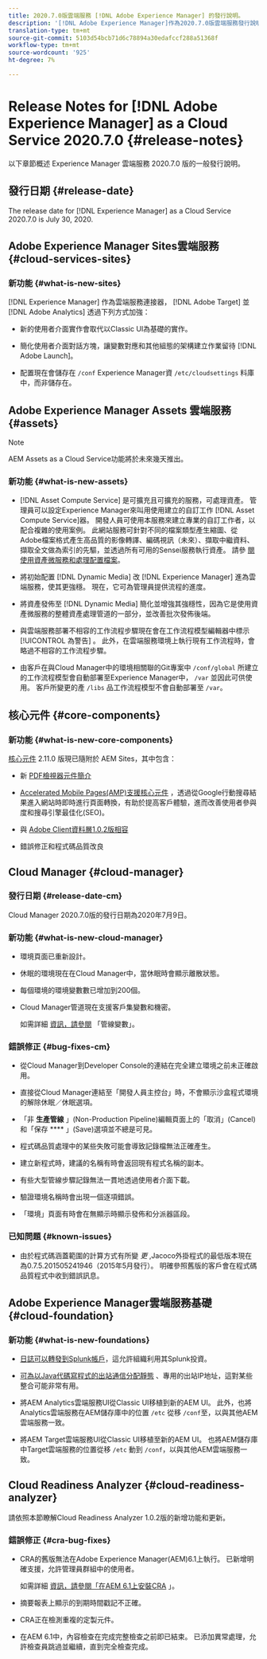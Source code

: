 ```yaml
---
title: 2020.7.0版雲端服務 [!DNL Adobe Experience Manager] 的發行說明。
description: '[!DNL Adobe Experience Manager]作為2020.7.0版雲端服務發行說明。'
translation-type: tm+mt
source-git-commit: 5103d54bcb71d6c78894a30edafccf288a51368f
workflow-type: tm+mt
source-wordcount: '925'
ht-degree: 7%

---
```



# Release Notes for [!DNL Adobe Experience Manager] as a Cloud Service 2020.7.0 {#release-notes}

以下章節概述 Experience Manager 雲端服務 2020.7.0 版的一般發行說明。

## 發行日期 {#release-date}

The release date for [!DNL Experience Manager] as a Cloud Service 2020.7.0 is July 30, 2020.

## Adobe Experience Manager Sites雲端服務 {#cloud-services-sites}

### 新功能 {#what-is-new-sites}

[!DNL Experience Manager] 作為雲端服務連接器， [!DNL Adobe Target] 並 [!DNL Adobe Analytics] 透過下列方式加強：

* 新的使用者介面實作會取代以Classic UI為基礎的實作。

* 簡化使用者介面對話方塊，讓變數對應和其他組態的架構建立作業留待 [!DNL Adobe Launch]。

* 配置現在會儲存在 `/conf` Experience Manager資 `/etc/cloudsettings` 料庫中，而非儲存在。

## Adobe Experience Manager Assets 雲端服務 {#assets}

>[!NOTE]
>AEM Assets as a Cloud Service功能將於未來幾天推出。

### 新功能 {#what-is-new-assets}

* [!DNL Asset Compute Service] 是可擴充且可擴充的服務，可處理資產。 管理員可以設定Experience Manager來叫用使用建立的自訂工作 [!DNL Asset Compute Service]器。 開發人員可使用本服務來建立專業的自訂工作者，以配合複雜的使用案例。 此網站服務可針對不同的檔案類型產生縮圖、從Adobe檔案格式產生高品質的影像轉譯、編碼視訊（未來）、擷取中繼資料、擷取全文做為索引的先驅，並透過所有可用的Sensei服務執行資產。 請參 [閱使用資產微服務和處理配置檔案](/help/assets/asset-microservices-configure-and-use.md)。

* 將初始配置 [!DNL Dynamic Media] 改 [!DNL Experience Manager] 進為雲端服務，使其更強穩。 現在，它可為管理員提供流程的進度。

* 將資產發佈至 [!DNL Dynamic Media] 簡化並增強其強穩性，因為它是使用資產微服務的整體資產處理管道的一部分，並改善批次發佈後端。

* 與雲端服務部署不相容的工作流程步驟現在會在工作流程模型編輯器中標示 [!UICONTROL 為警告] 。 此外，在雲端服務環境上執行現有工作流程時，會略過不相容的工作流程步驟。

* 由客戶在與Cloud Manager中的環境相關聯的Git專案中 `/conf/global` 所建立的工作流程模型會自動部署至Experience Manager中， `/var` 並因此可供使用。 客戶所變更的產 `/libs` 品工作流程模型不會自動部署至 `/var`。

## 核心元件 {#core-components}

### 新功能 {#what-is-new-core-components}

[核心元件](https://docs.adobe.com/content/help/zh-Hant/experience-manager-core-components/using/introduction.html) 2.11.0 版現已隨附於 AEM Sites，其中包含：

* 新 [PDF檢視器元件簡介](https://aemcomponents.dev/content/core-components-examples/library/page-authoring/pdf-viewer.html)

* [Accelerated Mobile Pages(AMP)支援核心元件](https://docs.adobe.com/content/help/en/experience-manager-core-components/developing/amp.html) ，透過從Google行動搜尋結果進入網站時即時進行頁面轉換，有助於提高客戶體驗，進而改善使用者參與度和搜尋引擎最佳化(SEO)。

* 與 [Adobe Client資料層1.0.2版相容](https://docs.adobe.com/content/help/en/experience-manager-core-components/using/developing/data-layer/overview.html)

* 錯誤修正和程式碼品質改良

## Cloud Manager {#cloud-manager}

### 發行日期 {#release-date-cm}

Cloud Manager  2020.7.0版的發行日期為2020年7月9日。

### 新功能 {#what-is-new-cloud-manager}

* 環境頁面已重新設計。

* 休眠的環境現在在Cloud Manager中，當休眠時會顯示離散狀態。

* 每個環境的環境變數數已增加到200個。

* Cloud Manager管道現在支援客戶集變數和機密。

   如需詳細 [資訊，請參閱](/help/onboarding/getting-access-to-aem-in-cloud/creating-aem-application-project.md#pipeline-variables) 「管線變數」。

### 錯誤修正 {#bug-fixes-cm}

* 從Cloud Manager到Developer Console的連結在完全建立環境之前未正確啟用。

* 直接從Cloud Manager連結至「開發人員主控台」時，不會顯示沙盒程式環境的解除休眠／休眠選項。

* 「非 **生產管線** 」(Non-Production Pipeline)編輯頁面上的「取消」(Cancel)和「保存 **** 」(Save)選項並不總是可見。

* 程式碼品質處理中的某些失敗可能會導致記錄檔無法正確產生。

* 建立新程式時，建議的名稱有時會返回現有程式名稱的副本。

* 有些大型管線步驟記錄無法一貫地透過使用者介面下載。

* 驗證環境名稱時會出現一個逐項錯誤。

* 「環境」頁面有時會在無顯示時顯示發佈和分派器區段。

### 已知問題 {#known-issues}

* 由於程式碼涵蓋範圍的計算方式有所變 *更* ,Jacoco外掛程式的最低版本現在為0.7.5.201505241946（2015年5月發行）。 明確參照舊版的客戶會在程式碼品質程式中收到錯誤訊息。


## Adobe Experience Manager雲端服務基礎 {#cloud-foundation}

### 新功能 {#what-is-new-foundations}

* [日誌可以轉發到Splunk帳戶](/help/implementing/developing/introduction/logging.md#splunk-logs)，這允許組織利用其Splunk投資。

* [可為以Java代碼寫程式的出站通信分配靜態](/help/implementing/developing/introduction/development-guidelines.md#dedicated-egress-ip-address) 、專用的出站IP地址，這對某些整合可能非常有用。

* 將AEM Analytics雲端服務UI從Classic UI移植到新的AEM UI。 此外，也將Analytics雲端服務在AEM儲存庫中的位置 `/etc` 從移 `/conf`至，以與其他AEM雲端服務一致。

* 將AEM Target雲端服務UI從Classic UI移植至新的AEM UI。 也將AEM儲存庫中Target雲端服務的位置從移 `/etc` 動到 `/conf`，以與其他AEM雲端服務一致。

## Cloud Readiness Analyzer {#cloud-readiness-analyzer}

請依照本節瞭解Cloud Readiness Analyzer 1.0.2版的新增功能和更新。

### 錯誤修正 {#cra-bug-fixes}

* CRA的舊版無法在Adobe Experience Manager(AEM)6.1上執行。 已新增明確支援，允許管理員群組中的使用者。

   如需詳細 [資訊，請參閱「在AEM 6.1上安裝CRA](https://docs.adobe.com/content/help/en/experience-manager-cloud-service/moving/cloud-migration/cloud-readiness-analyzer/using-cloud-readiness-analyzer.html#installing-on-aem61) 」。

* 摘要報表上顯示的到期時間戳記不正確。

* CRA正在檢測重複的定製元件。

* 在AEM 6.1中，內容檢查在完成完整檢查之前即已結束。 已添加異常處理，允許檢查員跳過並繼續，直到完全檢查完成。
